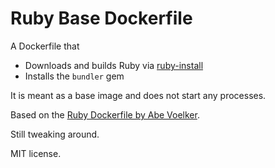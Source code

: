 # Ruby Base Dockerfile

A Dockerfile that
 * Downloads and builds Ruby via [ruby-install](https://github.com/postmodern/ruby-install)
 * Installs the `bundler` gem

It is meant as a base image and does not start any processes.

Based on the [Ruby Dockerfile by Abe Voelker](https://github.com/abevoelker/docker-ruby).

Still tweaking around.

MIT license.
